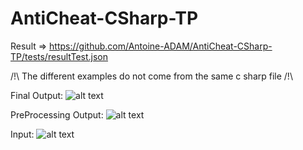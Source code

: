 # AntiCheat-CSharp-TP
Result => https://github.com/Antoine-ADAM/AntiCheat-CSharp-TP/tests/resultTest.json

/!\\ The different examples do not come from the same c sharp file /!\\

Final Output:
![alt text](https://github.com/Antoine-ADAM/AntiCheat-CSharp-TP/tests/resultTest.png?raw=true "Final output")

PreProcessing Output:
![alt text](https://github.com/Antoine-ADAM/AntiCheat-CSharp-TP/tests/preProcessing.png?raw=true "PreProcessing output")

Input:
![alt text](https://github.com/Antoine-ADAM/AntiCheat-CSharp-TP/tests/input.png?raw=true "Input")


